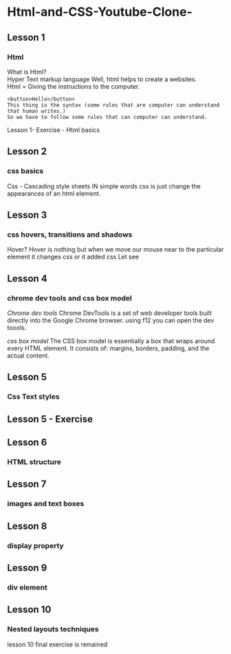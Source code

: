 # Html-and-CSS-Youtube-Clone-

## Lesson 1

### Html

What is Html?<br>
Hyper Text markup language
Well, html helps to create a websites. <br>
Html = Giving the instructions to the computer.

```
<button>Hello</button>
This thing is the syntax (some rules that are computer can understand that human writes.)
So we have to follow some rules that can computer can understand.
```

Lesson 1- Exercise - Html basics

## Lesson 2

### css basics

Css - Cascading style sheets
IN simple words css is just change the appearances of an html element.

## Lesson 3

### css hovers, transitions and shadows

Hover?
Hover is nothing but when we move our mouse near to the particular element it changes css or it added css
Let see

## Lesson 4

### chrome dev tools and css box model

_Chrome dev tools_
Chrome DevTools is a set of web developer tools built directly into the Google Chrome browser. using f12 you can open the dev toools.

_css box model_
The CSS box model is essentially a box that wraps around every HTML element. It consists of: margins, borders, padding, and the actual content.

## Lesson 5

### Css Text styles

## Lesson 5 - Exercise

## Lesson 6

### HTML structure

## Lesson 7

### images and text boxes

## Lesson 8

### display property

## Lesson 9

### div element

## Lesson 10

### Nested layouts techniques

lesson 10 final exercise is remained
